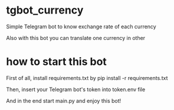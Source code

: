 # tgbot_currency

Simple Telegram bot to know exchange rate of each currency 

Also with this bot you can translate one currency in other

# how to start this bot

First of all, install requirements.txt by pip install -r requirements.txt

Then, insert your Telegram bot's token into token.env file

And in the end start main.py and enjoy this bot!

